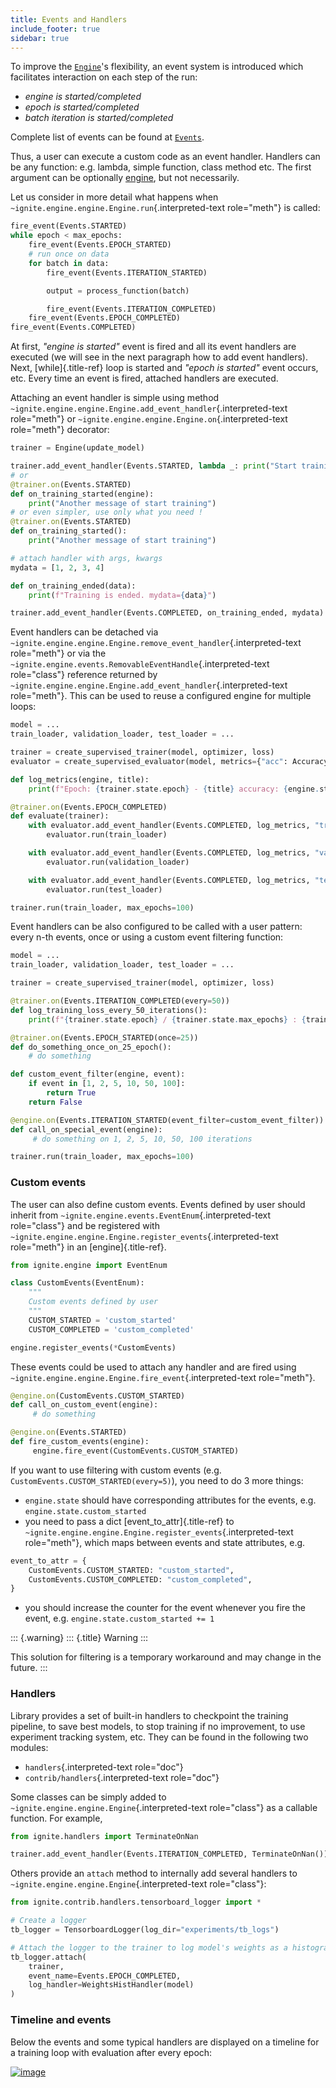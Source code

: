 ```yaml
---
title: Events and Handlers
include_footer: true
sidebar: true
---
```


To improve the [`Engine`](https://pytorch.org/ignite/v0.4.5/generated/ignite.engine.engine.Engine.html#ignite.engine.engine.Engine)'s flexibility, an event system is introduced which facilitates interaction on each step of the run:

-   *engine is started/completed*
-   *epoch is started/completed*
-   *batch iteration is started/completed*

Complete list of events can be found at [`Events`]().

Thus, a user can execute a custom code as an event handler. Handlers can be any function: e.g. lambda, simple function, class method etc. The first argument can be optionally [engine](), but not
necessarily.

Let us consider in more detail what happens when
`~ignite.engine.engine.Engine.run`{.interpreted-text role="meth"} is
called:

```python
fire_event(Events.STARTED)
while epoch < max_epochs:
    fire_event(Events.EPOCH_STARTED)
    # run once on data
    for batch in data:
        fire_event(Events.ITERATION_STARTED)

        output = process_function(batch)

        fire_event(Events.ITERATION_COMPLETED)
    fire_event(Events.EPOCH_COMPLETED)
fire_event(Events.COMPLETED)
```

At first, *\"engine is started\"* event is fired and all its event
handlers are executed (we will see in the next paragraph how to add
event handlers). Next, [while]{.title-ref} loop is started and *\"epoch
is started\"* event occurs, etc. Every time an event is fired, attached
handlers are executed.

Attaching an event handler is simple using method
`~ignite.engine.engine.Engine.add_event_handler`{.interpreted-text
role="meth"} or `~ignite.engine.engine.Engine.on`{.interpreted-text
role="meth"} decorator:

```python
trainer = Engine(update_model)

trainer.add_event_handler(Events.STARTED, lambda _: print("Start training"))
# or
@trainer.on(Events.STARTED)
def on_training_started(engine):
    print("Another message of start training")
# or even simpler, use only what you need !
@trainer.on(Events.STARTED)
def on_training_started():
    print("Another message of start training")

# attach handler with args, kwargs
mydata = [1, 2, 3, 4]

def on_training_ended(data):
    print(f"Training is ended. mydata={data}")

trainer.add_event_handler(Events.COMPLETED, on_training_ended, mydata)
```

Event handlers can be detached via
`~ignite.engine.engine.Engine.remove_event_handler`{.interpreted-text
role="meth"} or via the
`~ignite.engine.events.RemovableEventHandle`{.interpreted-text
role="class"} reference returned by
`~ignite.engine.engine.Engine.add_event_handler`{.interpreted-text
role="meth"}. This can be used to reuse a configured engine for multiple
loops:

```python
model = ...
train_loader, validation_loader, test_loader = ...

trainer = create_supervised_trainer(model, optimizer, loss)
evaluator = create_supervised_evaluator(model, metrics={"acc": Accuracy()})

def log_metrics(engine, title):
    print(f"Epoch: {trainer.state.epoch} - {title} accuracy: {engine.state.metrics['acc']:.2f}")

@trainer.on(Events.EPOCH_COMPLETED)
def evaluate(trainer):
    with evaluator.add_event_handler(Events.COMPLETED, log_metrics, "train"):
        evaluator.run(train_loader)

    with evaluator.add_event_handler(Events.COMPLETED, log_metrics, "validation"):
        evaluator.run(validation_loader)

    with evaluator.add_event_handler(Events.COMPLETED, log_metrics, "test"):
        evaluator.run(test_loader)

trainer.run(train_loader, max_epochs=100)
```

Event handlers can be also configured to be called with a user pattern:
every n-th events, once or using a custom event filtering function:

```python
model = ...
train_loader, validation_loader, test_loader = ...

trainer = create_supervised_trainer(model, optimizer, loss)

@trainer.on(Events.ITERATION_COMPLETED(every=50))
def log_training_loss_every_50_iterations():
    print(f"{trainer.state.epoch} / {trainer.state.max_epochs} : {trainer.state.iteration} - loss: {trainer.state.output:.2f}")

@trainer.on(Events.EPOCH_STARTED(once=25))
def do_something_once_on_25_epoch():
    # do something

def custom_event_filter(engine, event):
    if event in [1, 2, 5, 10, 50, 100]:
        return True
    return False

@engine.on(Events.ITERATION_STARTED(event_filter=custom_event_filter))
def call_on_special_event(engine):
     # do something on 1, 2, 5, 10, 50, 100 iterations

trainer.run(train_loader, max_epochs=100)
```

### Custom events

The user can also define custom events. Events defined by user should
inherit from `~ignite.engine.events.EventEnum`{.interpreted-text
role="class"} and be registered with
`~ignite.engine.engine.Engine.register_events`{.interpreted-text
role="meth"} in an [engine]{.title-ref}.

```python
from ignite.engine import EventEnum

class CustomEvents(EventEnum):
    """
    Custom events defined by user
    """
    CUSTOM_STARTED = 'custom_started'
    CUSTOM_COMPLETED = 'custom_completed'

engine.register_events(*CustomEvents)
```

These events could be used to attach any handler and are fired using
`~ignite.engine.engine.Engine.fire_event`{.interpreted-text
role="meth"}.

```python
@engine.on(CustomEvents.CUSTOM_STARTED)
def call_on_custom_event(engine):
     # do something

@engine.on(Events.STARTED)
def fire_custom_events(engine):
     engine.fire_event(CustomEvents.CUSTOM_STARTED)
```

If you want to use filtering with custom events (e.g.
`CustomEvents.CUSTOM_STARTED(every=5)`), you need to do 3 more things:

-   `engine.state` should have corresponding attributes for the events,
    e.g. `engine.state.custom_started`
-   you need to pass a dict [event_to_attr]{.title-ref} to
    `~ignite.engine.engine.Engine.register_events`{.interpreted-text
    role="meth"}, which maps between events and state attributes, e.g.

```python
event_to_attr = {
    CustomEvents.CUSTOM_STARTED: "custom_started",
    CustomEvents.CUSTOM_COMPLETED: "custom_completed",
}
```

-   you should increase the counter for the event whenever you fire the
    event, e.g. `engine.state.custom_started += 1`

::: {.warning}
::: {.title}
Warning
:::

This solution for filtering is a temporary workaround and may change in
the future.
:::

### Handlers

Library provides a set of built-in handlers to checkpoint the training
pipeline, to save best models, to stop training if no improvement, to
use experiment tracking system, etc. They can be found in the following
two modules:

-   `handlers`{.interpreted-text role="doc"}
-   `contrib/handlers`{.interpreted-text role="doc"}

Some classes can be simply added to
`~ignite.engine.engine.Engine`{.interpreted-text role="class"} as a
callable function. For example,

```python
from ignite.handlers import TerminateOnNan

trainer.add_event_handler(Events.ITERATION_COMPLETED, TerminateOnNan())
```

Others provide an `attach` method to internally add several handlers to
`~ignite.engine.engine.Engine`{.interpreted-text role="class"}:

```python
from ignite.contrib.handlers.tensorboard_logger import *

# Create a logger
tb_logger = TensorboardLogger(log_dir="experiments/tb_logs")

# Attach the logger to the trainer to log model's weights as a histogram after each epoch
tb_logger.attach(
    trainer,
    event_name=Events.EPOCH_COMPLETED,
    log_handler=WeightsHistHandler(model)
)
```

### Timeline and events

Below the events and some typical handlers are displayed on a timeline
for a training loop with evaluation after every epoch:

[![image](_static/img/concepts/timeline_and_events.png)](_static/img/concepts/timeline_and_events.png)

